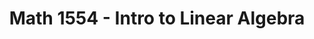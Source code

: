 ---
title: Math 1554 - Intro to Linear Algebra
summary: ''
date_start: 2022-08-15
date_end: 2022-12-05
type: ''
math: false
tags:
  - Peer-Led Undergraduate Study (PLUS) Leader
#image:
#  caption: 'Embed rich media such as videos and LaTeX math'
---